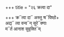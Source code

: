 +++
title = "२६ क्रत्वा दा"

+++
क्र᳓त्वा दा᳓ अस्तु श्र᳓यिष्ठो+  
अद्य᳓ त्वा वन्व᳓न् सुरे᳓क्णाः  
म᳓र्त आनाश सुवृक्ति᳓म्